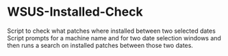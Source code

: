 # WSUS-Installed-Check
Script to check what patches where installed between two selected dates
Script prompts for a machine name and for two date selection windows and then runs a search on installed patches between those two dates.
